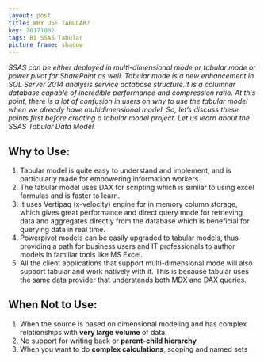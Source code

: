 ```yaml
---
layout: post
title: WHY USE TABULAR?
key: 20171002
tags: BI SSAS Tabular
picture_frame: shadow
---
```


*SSAS can be either deployed in multi-dimensional mode or tabular mode or power pivot for SharePoint as well. Tabular mode is a new enhancement in SQL Server 2014 analysis service database structure.*<!--more-->*It is a columnar database capable of incredible performance and compression ratio. At this point, there is a lot of confusion in users on why to use the tabular model when we already have multidimensional model. So, let’s discuss these points first before creating a tabular model project. Let us learn about the SSAS Tabular Data Model.*


## Why to Use:

1. Tabular model is quite easy to understand and implement, and is particularly made for empowering information workers.
2. The tabular model uses DAX for scripting which is similar to using excel formulas and is faster to learn.
3. It uses Vertipaq (x-velocity) engine for in memory column storage, which gives great performance and direct query mode for retrieving data and aggregates directly from the database which is beneficial for querying data in real time.
4. Powerpivot models can be easily upgraded to tabular models, thus providing a path for business users and IT professionals to author models in familiar tools like MS Excel.
5. All the client applications that support multi-dimensional mode will also support tabular and work natively with it. This is because tabular uses the same data provider that understands both MDX and DAX queries.

## When Not to Use:

1. When the source is based on dimensional modeling and has complex relationships with **very large volume** of data.
2. No support for writing back or **parent-child hierarchy**
3. When you want to do **complex calculations**, scoping and named sets


